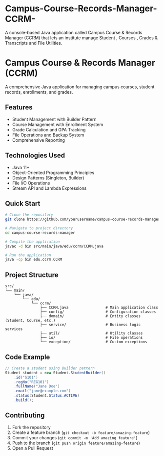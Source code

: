 # Campus-Course-Records-Manager-CCRM-
A console-based Java application called Campus Course &amp; Records Manager (CCRM) that lets an institute manage Student , Courses ,  Grades &amp; Transcripts and File Utilities.
# Campus Course & Records Manager (CCRM)

A comprehensive Java application for managing campus courses, student records, enrollments, and grades.

## Features

- Student Management with Builder Pattern
- Course Management with Enrollment System
- Grade Calculation and GPA Tracking
- File Operations and Backup System
- Comprehensive Reporting

## Technologies Used

- Java 11+
- Object-Oriented Programming Principles
- Design Patterns (Singleton, Builder)
- File I/O Operations
- Stream API and Lambda Expressions

## Quick Start

```bash
# Clone the repository
git clone https://github.com/yourusername/campus-course-records-manager.git

# Navigate to project directory
cd campus-course-records-manager

# Compile the application
javac -d bin src/main/java/edu/ccrm/CCRM.java

# Run the application
java -cp bin edu.ccrm.CCRM
```

## Project Structure

```
src/
└── main/
    └── java/
        └── edu/
            └── ccrm/
                ├── CCRM.java                 # Main application class
                ├── config/                   # Configuration classes
                ├── domain/                   # Entity classes (Student, Course, etc.)
                ├── service/                  # Business logic services
                ├── util/                     # Utility classes
                ├── io/                       # File operations
                └── exception/                # Custom exceptions
```

## Code Example

```java
// Create a student using Builder pattern
Student student = new Student.StudentBuilder()
    .id("S101")
    .regNo("REG101")
    .fullName("Jane Doe")
    .email("jane@example.com")
    .status(Student.Status.ACTIVE)
    .build();
```

## Contributing

1. Fork the repository
2. Create a feature branch (`git checkout -b feature/amazing-feature`)
3. Commit your changes (`git commit -m 'Add amazing feature'`)
4. Push to the branch (`git push origin feature/amazing-feature`)
5. Open a Pull Request
